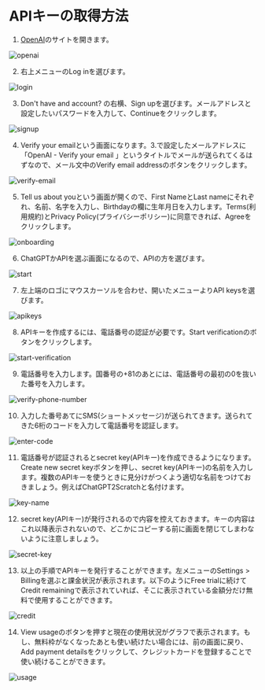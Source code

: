 # APIキーの取得方法

1. [OpenAI](https://openai.com/)のサイトを開きます。

![openai](images/openai.png)

2. 右上メニューのLog inを選びます。

![login](images/login.png)

3. Don't have and account? の右横、Sign upを選びます。メールアドレスと設定したいパスワードを入力して、Continueをクリックします。

![signup](images/signup.png)

4. Verify your emailという画面になります。3.で設定したメールアドレスに「OpenAI - Verify your email
」というタイトルでメールが送られてくるはずなので、メール文中のVerify email addressのボタンをクリックします。

![verify-email](images/verify-email.png)

5. Tell us about youという画面が開くので、First NameとLast nameにそれぞれ、名前、名字を入力し、Birthdayの欄に生年月日を入力します。Terms(利用規約)とPrivacy Policy(プライバシーポリシー)に同意できれば、Agreeをクリックします。

![onboarding](images/onboarding.png)

6. ChatGPTかAPIを選ぶ画面になるので、APIの方を選びます。

![start](images/start.png)

7. 左上端のロゴにマウスカーソルを合わせ、開いたメニューよりAPI keysを選びます。

![apikeys](images/apikeys.png)

8. APIキーを作成するには、電話番号の認証が必要です。Start verificationのボタンをクリックします。

![start-verification](images/start-verification.png)

9. 電話番号を入力します。国番号の+81のあとには、電話番号の最初の0を抜いた番号を入力します。

![verify-phone-number](images/verify-phone-number.png)

10. 入力した番号あてにSMS(ショートメッセージ)が送られてきます。送られてきた6桁のコードを入力して電話番号を認証します。

![enter-code](images/enter-code.png)

11. 電話番号が認証されるとsecret key(APIキー)を作成できるようになります。Create new secret keyボタンを押し、secret key(APIキー)の名前を入力します。複数のAPIキーを使うときに見分けがつくよう適切な名前をつけておきましょう。例えばChatGPT2Scratchと名付けます。

![key-name](images/key-name.png)

12. secret key(APIキー)が発行されるので内容を控えておきます。キーの内容はこれ以降表示されないので、どこかにコピーする前に画面を閉じてしまわないように注意しましょう。

![secret-key](images/secret-key.png)

13. 以上の手順でAPIキーを発行することができます。左メニューのSettings > Billingを選ぶと課金状況が表示されます。以下のようにFree trialに続けてCredit remainingで表示されていれば、そこに表示されている金額分だけ無料で使用することができます。

![credit](images/credit.png)

14. View usageのボタンを押すと現在の使用状況がグラフで表示されます。もし、無料枠がなくなったあとも使い続けたい場合には、前の画面に戻り、Add payment detailsをクリックして、クレジットカードを登録することで使い続けることができます。

![usage](images/usage.png)
